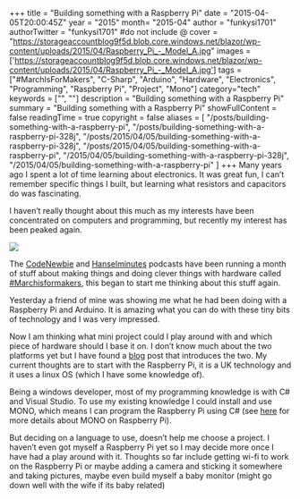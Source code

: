 +++
title = "Building something with a Raspberry Pi"
date = "2015-04-05T20:00:45Z"
year = "2015"
month= "2015-04"
author = "funkysi1701"
authorTwitter = "funkysi1701" #do not include @
cover = "https://storageaccountblog9f5d.blob.core.windows.net/blazor/wp-content/uploads/2015/04/Raspberry_Pi_-_Model_A.jpg"
images = ['https://storageaccountblog9f5d.blob.core.windows.net/blazor/wp-content/uploads/2015/04/Raspberry_Pi_-_Model_A.jpg']
tags = ["#MarchIsForMakers", "C-Sharp", "Arduino", "Hardware", "Electronics", "Programming", "Raspberry Pi", "Project", "Mono"]
category="tech"
keywords = ["", ""]
description =  "Building something with a Raspberry Pi"
summary = "Building something with a Raspberry Pi"
showFullContent = false
readingTime = true
copyright = false
aliases = [
    "/posts/building-something-with-a-raspberry-pi",
    "/posts/building-something-with-a-raspberry-pi-328j",
    "/posts/2015/04/05/building-something-with-a-raspberry-pi-328j",
    "/posts/2015/04/05/building-something-with-a-raspberry-pi",
    "/2015/04/05/building-something-with-a-raspberry-pi-328j",
    "/2015/04/05/building-something-with-a-raspberry-pi"
]
+++
Many years ago I spent a lot of time learning about electronics. It was great fun, I can’t remember specific things I built, but learning what resistors and capacitors do was fascinating.

I haven’t really thought about this much as my interests have been concentrated on computers and programming, but recently my interest has been peaked again.

![](https://storageaccountblog9f5d.blob.core.windows.net/blazor/wp-content/uploads/2015/04/Raspberry_Pi_-_Model_A.jpg)

The [CodeNewbie](http://www.codenewbie.org/) and [Hanselminutes](http://hanselminutes.com/) podcasts have been running a month of stuff about making things and doing clever things with hardware called [#Marchisformakers](http://marchisformakers.com/), this began to start me thinking about this stuff again.

Yesterday a friend of mine was showing me what he had been doing with a Raspberry Pi and Arduino. It is amazing what you can do with these tiny bits of technology and I was very impressed.

Now I am thinking what mini project could I play around with and which piece of hardware should I base it on. I don’t know much about the two platforms yet but I have found a [blog](http://www.codenewbie.org/blogs/everything-you-ever-wanted-to-know-about-arduino-and-raspberry-pi) post that introduces the two. My current thoughts are to start with the Raspberry Pi, it is a UK technology and it uses a linux OS (which I have some knowledge of).

Being a windows developer, most of my programming knowledge is with C# and Visual Studio. To use my existing knowledge I could install and use MONO, which means I can program the Raspberry Pi using C# (see [here](http://logicalgenetics.com/raspberry-pi-and-mono-hello-world/) for more details about MONO on Raspberry Pi).

But deciding on a language to use, doesn’t help me choose a project. I haven’t even got myself a Raspberry Pi yet so I may decide more once I have had a play around with it. Thoughts so far include getting wi-fi to work on the Raspberry Pi or maybe adding a camera and sticking it somewhere and taking pictures, maybe even build myself a baby monitor (might go down well with the wife if its baby related)